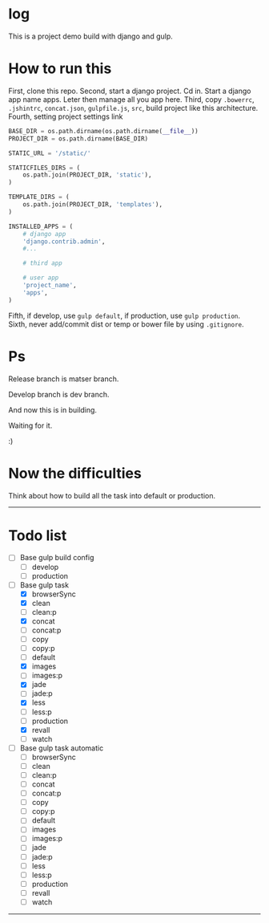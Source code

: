 log
===

This is a project demo build with django and gulp.


How to run this
===

First, clone this repo.
Second, start a django project. Cd in. Start a django app name apps. Leter then manage all you app here.
Third, copy `.bowerrc`, `.jshintrc`, `concat.json`, `gulpfile.js`, `src`, build project like this architecture.
Fourth, setting project settings link
```python
BASE_DIR = os.path.dirname(os.path.dirname(__file__))
PROJECT_DIR = os.path.dirname(BASE_DIR)

STATIC_URL = '/static/'

STATICFILES_DIRS = (
    os.path.join(PROJECT_DIR, 'static'),
)

TEMPLATE_DIRS = (
    os.path.join(PROJECT_DIR, 'templates'),
)

INSTALLED_APPS = (
    # django app
    'django.contrib.admin',
    #...

    # third app

    # user app
    'project_name',
    'apps',
)
```
Fifth, if develop, use `gulp default`, if production, use `gulp production`.
Sixth, never add/commit dist or temp or bower file by using `.gitignore`.


Ps
===

Release branch is matser branch.

Develop branch is dev branch.

And now this is in building.

Waiting for it.

:)

Now the difficulties
===

Think about how to build all the task into default or production.

------

Todo list
===

- [ ] Base gulp build config
  - [ ] develop
  - [ ] production
- [ ] Base gulp task
  - [x] browserSync
  - [x] clean
  - [ ] clean:p
  - [x] concat
  - [ ] concat:p
  - [ ] copy
  - [ ] copy:p
  - [ ] default
  - [x] images
  - [ ] images:p
  - [x] jade
  - [ ] jade:p
  - [x] less
  - [ ] less:p
  - [ ] production
  - [x] revall
  - [ ] watch
- [ ] Base gulp task automatic
  - [ ] browserSync
  - [ ] clean
  - [ ] clean:p
  - [ ] concat
  - [ ] concat:p
  - [ ] copy
  - [ ] copy:p
  - [ ] default
  - [ ] images
  - [ ] images:p
  - [ ] jade
  - [ ] jade:p
  - [ ] less
  - [ ] less:p
  - [ ] production
  - [ ] revall
  - [ ] watch

------



